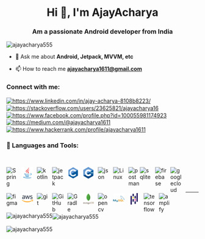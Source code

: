 <h1 align="center">Hi 👋, I'm AjayAcharya</h1>
<h3 align="center">Am a passionate Android developer from India</h3>

<p align="left"> <img src="https://komarev.com/ghpvc/?username=ajayacharya555&label=Profile%20views&color=0e75b6&style=flat" alt="ajayacharya555" /> </p>

- 💬 Ask me about **Android, Jetpack, MVVM, etc**

- 📫 How to reach me **ajayacharya1611@gmail.com**<br>

<h3 align="left">Connect with me:</h3>
<p align="left">
<a href="https://linkedin.com/in/https://www.linkedin.com/in/ajay-acharya-8108b8223/" target="blank"><img align="center" src="https://raw.githubusercontent.com/rahuldkjain/github-profile-readme-generator/master/src/images/icons/Social/linked-in-alt.svg" alt="https://www.linkedin.com/in/ajay-acharya-8108b8223/" height="30" width="40" /></a>
<a href="https://stackoverflow.com/users/https://stackoverflow.com/users/23625821/ajayacharya16" target="blank"><img align="center" src="https://raw.githubusercontent.com/rahuldkjain/github-profile-readme-generator/master/src/images/icons/Social/stack-overflow.svg" alt="https://stackoverflow.com/users/23625821/ajayacharya16" height="30" width="40" /></a>
<a href="https://fb.com/https://www.facebook.com/profile.php?id=100055981174923" target="blank"><img align="center" src="https://raw.githubusercontent.com/rahuldkjain/github-profile-readme-generator/master/src/images/icons/Social/facebook.svg" alt="https://www.facebook.com/profile.php?id=100055981174923" height="30" width="40" /></a>
<a href="https://medium.com/https://medium.com/@ajayacharya1611" target="blank"><img align="center" src="https://raw.githubusercontent.com/rahuldkjain/github-profile-readme-generator/master/src/images/icons/Social/medium.svg" alt="https://medium.com/@ajayacharya1611" height="30" width="40" /></a>
<a href="https://www.hackerrank.com/https://www.hackerrank.com/profile/ajayacharya1611" target="blank"><img align="center" src="https://raw.githubusercontent.com/rahuldkjain/github-profile-readme-generator/master/src/images/icons/Social/hackerrank.svg" alt="https://www.hackerrank.com/profile/ajayacharya1611" height="30" width="40" /></a>
</p>

<h3 align="left">🧰 Languages and Tools:</h3><br>
<p align="left"> 

<img align="left" alt="Spring" width="30px" style="padding-right:10px;" src="https://wikiwandv2-19431.kxcdn.com/_next/image?url=https://upload.wikimedia.org/wikipedia/commons/thumb/5/55/Android_Studio_Logo_%25282023%2529.svg/640px-Android_Studio_Logo_%25282023%2529.svg.png&w=640&q=50" />
<img align="left" alt="Java" width="30px" style="padding-right:10px;" src="https://raw.githubusercontent.com/devicons/devicon/master/icons/java/java-original.svg"/>
<img align="left" alt="kotlin" width="30px" style="padding-right:10px;" src="https://www.vectorlogo.zone/logos/kotlinlang/kotlinlang-icon.svg" />
<img align="left" alt="jetpack"  width="30px" style="padding-right:10px;" src="https://tabris.com/wp-content/uploads/2021/06/jetpack-compose-icon_RGB.png" />
<img align="left" alt="C" width="30px" style="padding-right:10px;" src="https://raw.githubusercontent.com/devicons/devicon/master/icons/c/c-original.svg" />
<img align="left" alt="C++" width="30px" style="padding-right:10px;" src="https://raw.githubusercontent.com/devicons/devicon/master/icons/cplusplus/cplusplus-original.svg" />
<img align="left" alt="json" width="30px" style="padding-right:10px;" src="https://img.icons8.com/?size=48&id=E6LuCTDk8X6X&format=png" />
<img align="left" alt="Linux" width="30px" style="padding-right:10px;" src="https://media.licdn.com/dms/image/D4D12AQEAO8b3YbB2bw/article-cover_image-shrink_600_2000/0/1670420866062?e=2147483647&v=beta&t=zubK5_6jSz9gB4nwsCU6O9Kg9oQSY-1ImCsCLMhMyU8" />
<img align="left" alt="postman" width="30px" style="padding-right:10px,padding-top:10px;" src="https://www.vectorlogo.zone/logos/getpostman/getpostman-icon.svg" />
<img align="left" alt="sqlite" width="30px" style="padding-right:10px;" src="https://www.vectorlogo.zone/logos/sqlite/sqlite-icon.svg" />
<img align="left" alt="firebase" width="30px" style="padding-right:10px;" src="https://www.vectorlogo.zone/logos/firebase/firebase-icon.svg" />
<img align="left" alt="googlecloud" width="30px" style="padding-right:10px;" src="https://www.vectorlogo.zone/logos/google_cloud/google_cloud-icon.svg" />
<img align="left" alt="figma" width="30px" style="padding-right:10px;" src="https://www.vectorlogo.zone/logos/figma/figma-icon.svg" />
<img align="left" alt="amazonaws" width="30px" style="padding-right:10px;" src="https://raw.githubusercontent.com/devicons/devicon/master/icons/amazonwebservices/amazonwebservices-original-wordmark.svg" />
<img align="left" alt="git" width="30px" style="padding-right:10px;" src="https://www.vectorlogo.zone/logos/git-scm/git-scm-icon.svg" />
<img align="left" alt="GitHub" width="30px" style="padding-right:10px;" src="https://cdn4.iconfinder.com/data/icons/iconsimple-logotypes/512/github-512.png" />
<img align="left" alt="Gradle" width="30px" style="padding-right:10px;" src="https://static-00.iconduck.com/assets.00/gradle-plain-icon-512x415-su5dg0ev.png" />
<img align="left" alt="mangodb" width="30px" style="padding-right:10px;" src="https://raw.githubusercontent.com/devicons/devicon/master/icons/mongodb/mongodb-original-wordmark.svg" />
<img align="left" alt="opencv" width="30px" style="padding-right:10px;" src="https://www.vectorlogo.zone/logos/opencv/opencv-icon.svg" /><br><br>
<img align="left" alt="mysql" width="30px" style="padding-right:10px;" src="https://raw.githubusercontent.com/devicons/devicon/master/icons/mysql/mysql-original-wordmark.svg" />
<img align="left" alt="pandas" width="30px" style="padding-right:10px;" src="https://raw.githubusercontent.com/devicons/devicon/2ae2a900d2f041da66e950e4d48052658d850630/icons/pandas/pandas-original.svg" />
<img align="left" alt="tensorflow" width="30px" style="padding-right:10px;" src="https://www.vectorlogo.zone/logos/tensorflow/tensorflow-icon.svg" />
<img align="left" alt="amplify" width="30px" style="padding-right:10px;" src="https://whatthelogo.com/storage/logos/adobe-xd-270211.png" />

<br />
<p>
  <hr>
</p>



<p><img align="left" src="https://github-readme-stats.vercel.app/api/top-langs?username=ajayacharya555&theme=codeSTACKr&show_icons=true&locale=en&layout=compact" alt="ajayacharya555" /></p>

<p>&nbsp;<img align="center" src="https://github-readme-stats.vercel.app/api?username=ajayacharya555&theme=codeSTACKr&show_icons=true&locale=en" alt="ajayacharya555" /></p>

<p><img align="center" src="https://github-readme-streak-stats.herokuapp.com/?user=ajayacharya555&theme=codeSTACKr&" alt="ajayacharya555" /></p>
